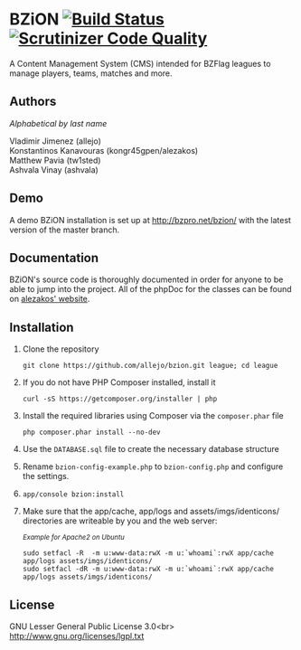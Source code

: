 # BZiON [![Build Status](https://travis-ci.org/allejo/bzion.png?branch=master)](https://travis-ci.org/allejo/bzion) [![Scrutinizer Code Quality](https://scrutinizer-ci.com/g/allejo/bzion/badges/quality-score.png?s=291afbdf9d3ff68b2e2f44e9d02533795bcbf107)](https://scrutinizer-ci.com/g/allejo/bzion/)

A Content Management System (CMS) intended for BZFlag leagues to manage players, teams, matches and more.

## Authors

_Alphabetical by last name_

Vladimir Jimenez (allejo)  
Konstantinos Kanavouras (kongr45gpen/alezakos)  
Matthew Pavia (tw1sted)  
Ashvala Vinay (ashvala)  

## Demo

A demo BZiON installation is set up at http://bzpro.net/bzion/ with the latest version of the master branch.

## Documentation

BZiON's source code is thoroughly documented in order for anyone to be able to jump into the project. All of the phpDoc for the classes can be found on [alezakos' website](http://helit.org/bziondoc/phpdoc/).

## Installation

1. Clone the repository

      `git clone https://github.com/allejo/bzion.git league; cd league`

2. If you do not have PHP Composer installed, install it

      `curl -sS https://getcomposer.org/installer | php`

3. Install the required libraries using Composer via the `composer.phar` file

      `php composer.phar install --no-dev`

4. Use the `DATABASE.sql` file to create the necessary database structure

5. Rename `bzion-config-example.php` to `bzion-config.php` and configure the settings.

6. `app/console bzion:install`

7. Make sure that the app/cache, app/logs and assets/imgs/identicons/ directories
   are writeable by you and the web server:

   <sub>_Example for Apache2 on Ubuntu_</sub>
   ```
   sudo setfacl -R  -m u:www-data:rwX -m u:`whoami`:rwX app/cache app/logs assets/imgs/identicons/
   sudo setfacl -dR -m u:www-data:rwX -m u:`whoami`:rwX app/cache app/logs assets/imgs/identicons/
   ```

## License
GNU Lesser General Public License 3.0<br\>
http://www.gnu.org/licenses/lgpl.txt
